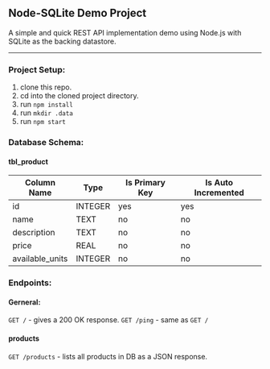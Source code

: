 ## Node-SQLite Demo Project

A simple and quick REST API implementation demo using Node.js with SQLite as the backing datastore.

---

### Project Setup:

1. clone this repo.
2. cd into the cloned project directory.
3. run `npm install`
4. run `mkdir .data`
5. run `npm start`

### Database Schema:

#### tbl_product

| Column Name     | Type    | Is Primary Key | Is Auto Incremented |
| --------------- | ------- | -------------- | ------------------- |
| id              | INTEGER | yes            | yes                 |
| name            | TEXT    | no             | no                  |
| description     | TEXT    | no             | no                  |
| price           | REAL    | no             | no                  |
| available_units | INTEGER | no             | no                  |

### Endpoints:

#### Gerneral:

`GET /` - gives a 200 OK response.
`GET /ping` - same as `GET /`

#### products

`GET /products` - lists all products in DB as a JSON response.
